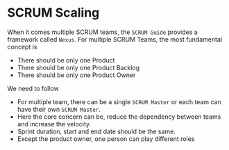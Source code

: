 # SCRUM Scaling

When it comes multiple SCRUM teams, the `SCRUM Guide` provides a framework called `Nexus`. For multiple SCRUM Teams, the most fundamental concept is

- There should be only one Product
- There should be only one Product Backlog
- There should be only one Product Owner

We need to follow

- For multiple team, there can be a single `SCRUM Master` or each team can have their own `SCRUM Master`.
- Here the core concern can be, reduce the dependency between teams and increase the velocity. 
- Sprint duration, start and end date should be the same.
- Except the product owner, one person can play different roles